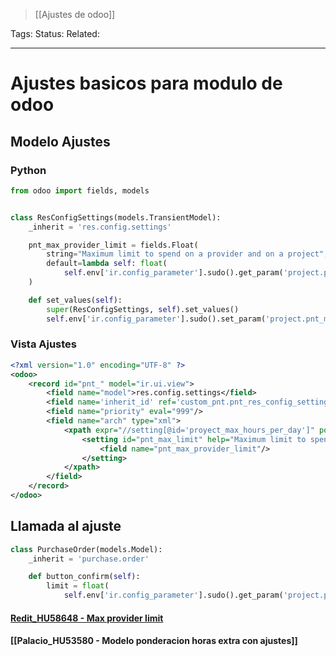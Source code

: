 > [[Ajustes de odoo]]

Tags: 
Status: 
Related: 

___

# Ajustes basicos para modulo de odoo
## Modelo Ajustes
### Python
```python
from odoo import fields, models


class ResConfigSettings(models.TransientModel):
    _inherit = 'res.config.settings'

    pnt_max_provider_limit = fields.Float(
        string="Maximum limit to spend on a provider and on a project",
        default=lambda self: float(
            self.env['ir.config_parameter'].sudo().get_param('project.pnt_max_provider_limit', default=0.0))
    )

    def set_values(self):
        super(ResConfigSettings, self).set_values()
        self.env['ir.config_parameter'].sudo().set_param('project.pnt_max_provider_limit', self.pnt_max_provider_limit)
```
### Vista Ajustes
```xml
<?xml version="1.0" encoding="UTF-8" ?>
<odoo>
    <record id="pnt_" model="ir.ui.view">
        <field name="model">res.config.settings</field>
        <field name='inherit_id' ref='custom_pnt.pnt_res_config_settings_view_form_project'/>
        <field name="priority" eval="999"/>
        <field name="arch" type="xml">
            <xpath expr="//setting[@id='proyect_max_hours_per_day']" position="after">
                <setting id="pnt_max_limit" help="Maximum limit to spend on a provider.">
                    <field name="pnt_max_provider_limit"/>
                </setting>
            </xpath>
        </field>
    </record>
</odoo>
```

## Llamada al ajuste 
```python
class PurchaseOrder(models.Model):
    _inherit = 'purchase.order'

    def button_confirm(self):
        limit = float(
            self.env['ir.config_parameter'].sudo().get_param('project.pnt_max_provider_limit', default=14999.99))
```
#### [Redit_HU58648 - Max provider limit](https://github.com/puntsistemes/redit_odoo/pull/5/files#diff-f3152ddeb0bd7b3ea8920307c9c57dc342d6effa5b68b767ee7d964c03a30b3b)
#### [[Palacio_HU53580 - Modelo ponderacion horas extra con ajustes]]